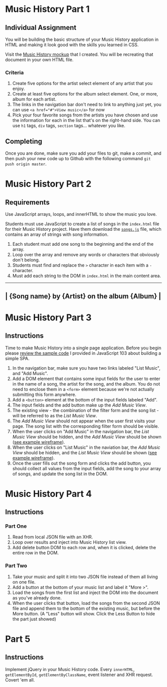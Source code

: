 # Music History Part 1

## Individual Assignment

You will be building the basic structure of your Music History application in HTML and making it look good with the skills you learned in CSS.

Visit the [Music History mockup](https://moqups.com/chortlehoort/1E8LJX7r/) that I created. You will be recreating that document in your own HTML file.

### Criteria 

1. Create five options for the artist select element of any artist that you enjoy.
1. Create at least five options for the album select element. One, or more, album for each artist.
1. The links in the navigation bar don't need to link to anything just yet, you can use `<a href="#">View music</a>` for now
1. Pick your four favorite songs from the artists you have chosen and use the information for each in the list that's on the right-hand side. You can use `h1` tags, `div` tags, `section` tags... whatever you like.

## Completing

Once you are done, make sure you add your files to git, make a commit, and then push your new code up to Github with the following command `git push origin master`.

# Music History Part 2

## Requirements

Use JavaScript arrays, loops, and innerHTML to show the music you love.

Students must use JavaScript to create a list of songs in the `index.html` file for their Music History project. Have them download the [`songs.js`](https://raw.githubusercontent.com/nashville-software-school/front-end-curriculum/9f5d7303f4c53102e8918f0ca06bebc84c91d266/resources/js-101.js) file, which contains an array of strings with song information.

1. Each student must add one song to the beginning and the end of the array.
1. Loop over the array and remove any words or characters that obviously don't belong.
1. Students must find and replace the `>` character in each item with a `-` character.
1. Must add each string to the DOM in `index.html` in the main content area.

 ------------------------------------------------
|  {Song name} by {Artist} on the album {Album}  |
 ------------------------------------------------


# Music History Part 3

## Instructions

Time to make Music History into a single page application. Before you begin please [review the sample code](https://github.com/nashville-software-school/front-end-curriculum/tree/master/15-javascript-103#simple-spa-using-events-and-css) I provided in JavaScript 103 about building a simple SPA.

1. In the navigation bar, make sure you have two links labeled "List Music", and "Add Music".
1. Add a DOM element that contains some input fields for the user to enter in the name of a song, the artist for the song, and the album. You do not need to enclose them in a `<form>` element because we're not actually submitting this form anywhere.
1. Add a `<button>` element at the bottom of the input fields labeled "Add".
1. The input fields and the add button make up the *Add Music View*.
1. The existing view - the combination of the filter form and the song list - will be referred to as the *List Music View*.
1. The *Add Music View* should not appear when the user first visits your page. The song list with the corresponding filter form should be visible.
1. When the user clicks on "Add Music" in the navigation bar, the *List Music View* should be hidden, and the *Add Music View* should be shown ([see example wireframe](https://moqups.com/chortlehoort/1E8LJX7r/p:a0cf17f7b)).
1. When the user clicks on "List Music" in the naviation bar, the *Add Music View* should be hidden, and the *List Music View* should be shown ([see example wireframe](https://moqups.com/chortlehoort/1E8LJX7r/p:a8d99d401)).
1. Once the user fills out the song form and clicks the add button, you should collect all values from the input fields, add the song to your array of songs, and update the song list in the DOM.

# Music History Part 4

## Instructions

### Part One

1. Read from local JSON file with an XHR.
1. Loop over results and inject into Music History list view.
1. Add delete button DOM to each row and, when it is clicked, delete the entire row in the DOM.

### Part Two

1. Take your music and split it into two JSON file instead of them all living on one file.
1. Add a button at the bottom of your music list and label it "More >".
1. Load the songs from the first list and inject the DOM into the document as you've already done.
1. When the user clicks that button, load the songs from the second JSON file and append them to the bottom of the existing music, but before the More button. (A "Less" button will show. Click the Less Button to hide the part just showed)

# Part 5

## Instructions

Implement jQuery in your Music History code. Every `innerHTML`, `getElementById`, `getElementByClassName`, event listener and XHR request. Covert 'em all.
